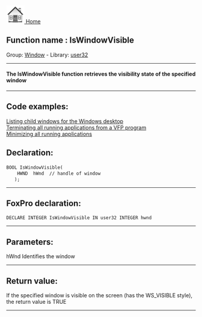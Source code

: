 [<img src="../../images/home.png"> Home ](https://github.com/VFPX/Win32API)  

## Function name : IsWindowVisible
Group: [Window](../../functions_group.md#Window)  -  Library: [user32](../../libraries.md#user32)  
***  


#### The IsWindowVisible function retrieves the visibility state of the specified window
***  


## Code examples:
[Listing child windows for the Windows desktop](../../samples/sample_027.md)  
[Terminating all running applications from a VFP program](../../samples/sample_243.md)  
[Minimizing all running applications](../../samples/sample_244.md)  

## Declaration:
```foxpro  
BOOL IsWindowVisible(
    HWND  hWnd 	// handle of window
   );  
```  
***  


## FoxPro declaration:
```foxpro  
DECLARE INTEGER IsWindowVisible IN user32 INTEGER hwnd  
```  
***  


## Parameters:
hWnd
Identifies the window  
***  


## Return value:
If the specified window is visible on the screen (has the WS_VISIBLE style), the return value is TRUE  
***  

